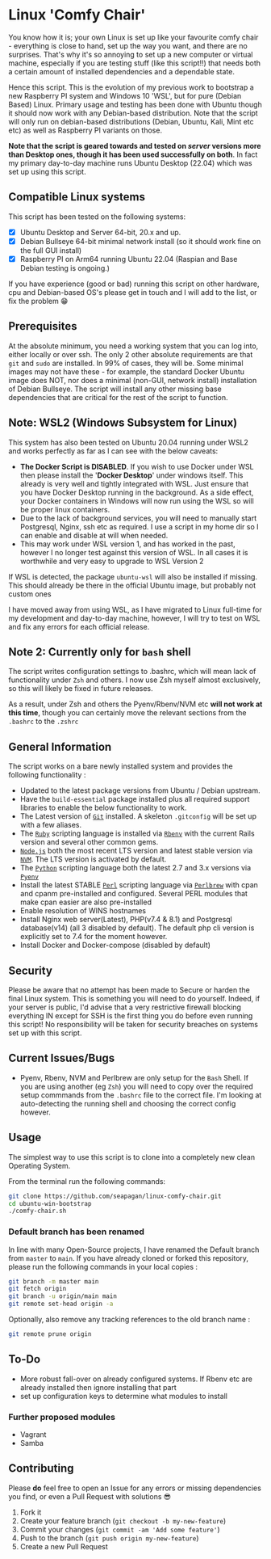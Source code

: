 # Linux 'Comfy Chair'

You know how it is; your own Linux is set up like your favourite comfy chair -
everything is close to hand, set up the way you want, and there are no
surprises. That's why it's so annoying to set up a new computer or virtual
machine, especially if you are testing stuff (like this script!!) that needs
both a certain amount of installed dependencies and a dependable state.

Hence this script. This is the evolution of my previous work to bootstrap a new
Raspberry PI system and Windows 10 'WSL', but for pure (Debian Based) Linux.
Primary usage and testing has been done with Ubuntu though it should now work
with any Debian-based distribution. Note that the script will only run on
debian-based distributions (Debian, Ubuntu, Kali, Mint etc etc) as well as
Raspberry PI variants on those.

**Note that the script is geared towards and tested on _server_ versions more
than Desktop ones, though it has been used successfully on both**. In fact my
primary day-to-day machine runs Ubuntu Desktop (22.04) which was set up using
this script.

## Compatible Linux systems

This script has been tested on the following systems:

- [x] Ubuntu Desktop and Server 64-bit, 20.x and up.
- [x] Debian Bullseye 64-bit minimal network install (so it should work fine on
  the full GUI install)
- [x] Raspberry PI on Arm64 running Ubuntu 22.04 (Raspian and Base Debian
  testing is ongoing.)

If you have experience (good or bad) running this script on other hardware, cpu
and Debian-based OS's please get in touch and I will add to the list, or fix the
problem 😁

## Prerequisites

At the absolute minimum, you need a working system that you can log into, either
locally or over ssh. The only 2 other absolute requirements are that `git` and
`sudo` are installed. In 99% of cases, they will be. Some minimal images may not
have these - for example, the standard Docker Ubuntu image does NOT, nor does a
minimal (non-GUI, network install) installation of Debian Bullseye. The script
will install any other missing base dependencies that are critical for the rest
of the script to function.

## Note: WSL2 (Windows Subsystem for Linux)

This system has also been tested on Ubuntu 20.04 running under WSL2 and works
perfectly as far as I can see with the below caveats:

- **The Docker Script is DISABLED**. If you wish to use Docker under WSL then
  please install the '**Docker Desktop**' under windows itself. This already is
  very well and tightly integrated with WSL. Just ensure that you have Docker
  Desktop running in the background. As a side effect, your Docker containers in
  Windows will now run using the WSL so will be proper linux containers.
- Due to the lack of background services, you will need to manually start
  Postgresql, Nginx, ssh etc as required. I use a script in my home dir so I can
  enable and disable at will when needed.
- This may work under WSL version 1, and has worked in the past, however I no
  longer test against this version of WSL. In all cases it is worthwhile and
  very easy to upgrade to WSL Version 2

If WSL is detected, the package `ubuntu-wsl` will also be installed if missing.
This should already be there in the official Ubuntu image, but probably not
custom ones

I have moved away from using WSL, as I have migrated to Linux full-time for my
development and day-to-day machine, however, I will try to test on WSL and fix
any errors for each official release.

## Note 2: Currently only for `bash` shell

The script writes configuration settings to .bashrc, which will mean lack of
functionality under `Zsh` and others. I now use Zsh myself almost exclusively,
so this will likely be fixed in future releases.

As a result, under Zsh and others the Pyenv/Rbenv/NVM etc **will not work at
this time**, though you can certainly move the relevant sections from the
`.bashrc` to the `.zshrc`

## General Information

The script works on a bare newly installed system and provides the following functionality :

- Updated to the latest package versions from Ubuntu / Debian upstream.
- Have the `build-essential` package installed plus all required support
  libraries to enable the below functionality to work.
- The Latest version of [`Git`][git] installed. A skeleton `.gitconfig` will be
  set up with a few aliases.
- The [`Ruby`][ruby] scripting language is installed via [`Rbenv`][rbenv] with
  the current Rails version and several other common gems.
- [`Node.js`][node] both the most recent LTS version and latest stable version
  via [`NVM`][nvm]. The LTS version is activated by default.
- The [`Python`][python] scripting language both the latest 2.7 and 3.x versions
  via [`Pyenv`][pyenv]
- Install the latest STABLE [`Perl`][perl] scripting language via
  [`Perlbrew`][perlbrew] with cpan and cpanm pre-installed and configured.
  Several PERL modules that make cpan easier are also pre-installed
- Enable resolution of WINS hostnames
- Install Nginx web server(Latest), PHP(v7.4 & 8.1) and Postgresql database(v14)
  (all 3 disabled by default). The default php cli version is explicitly set to
  7.4 for the moment however.
- Install Docker and Docker-compose (disabled by default)

## Security

Please be aware that no attempt has been made to Secure or harden the final
Linux system. This is something you will need to do yourself. Indeed, if your
server is public, I'd advise that a very restrictive firewall blocking
everything IN except for SSH is the first thing you do before even running this
script! No responsibility will be taken for security breaches on systems set up
with this script.

## Current Issues/Bugs

- Pyenv, Rbenv, NVM and Perlbrew are only setup for the `Bash` Shell. If you are
  using another (eg `Zsh`) you will need to copy over the required setup commmands
  from the `.bashrc` file to the correct file. I'm looking at auto-detecting the
  running shell and choosing the correct config however.

## Usage

The simplest way to use this script is to clone into a completely new clean
Operating System.

From the terminal run the following commands:

```bash
git clone https://github.com/seapagan/linux-comfy-chair.git
cd ubuntu-win-bootstrap
./comfy-chair.sh
```

### Default branch has been renamed

In line with many Open-Source projects, I have renamed the Default branch from
`master` to `main`. If you have already cloned or forked this repository, please
run the following commands in your local copies :

```bash
git branch -m master main
git fetch origin
git branch -u origin/main main
git remote set-head origin -a
```

Optionally, also remove any tracking references to the old branch name :

```bash
git remote prune origin
```

## To-Do

- More robust fall-over on already configured systems. If Rbenv etc are already
  installed then ignore installing that part
- set up configuration keys to determine what modules to install

### Further proposed modules

- Vagrant
- Samba

## Contributing

Please **do** feel free to open an Issue for any errors or missing dependencies
you find, or even a Pull Request with solutions 😎

1. Fork it
2. Create your feature branch (`git checkout -b my-new-feature`)
3. Commit your changes (`git commit -am 'Add some feature'`)
4. Push to the branch (`git push origin my-new-feature`)
5. Create a new Pull Request

[git]: https://git-scm.com
[ruby]: https://www.ruby-lang.org
[rbenv]: https://github.com/rbenv/rbenv
[node]: https://nodejs.org
[nvm]: https://github.com/creationix/nvm
[python]: https://www.python.org/
[pyenv]: https://github.com/pyenv/pyenv
[perl]: https://www.perl.org/
[perlbrew]: https://perlbrew.pl/
